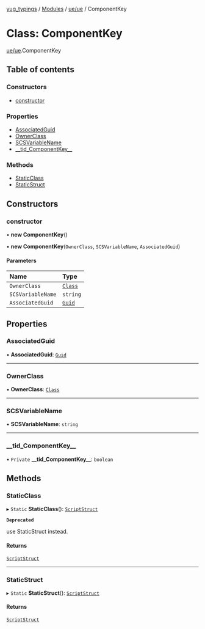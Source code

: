 [yug_typings](../README.md) / [Modules](../modules.md) / [ue/ue](../modules/ue_ue.md) / ComponentKey

# Class: ComponentKey

[ue/ue](../modules/ue_ue.md).ComponentKey

## Table of contents

### Constructors

- [constructor](ue_ue.ComponentKey.md#constructor)

### Properties

- [AssociatedGuid](ue_ue.ComponentKey.md#associatedguid)
- [OwnerClass](ue_ue.ComponentKey.md#ownerclass)
- [SCSVariableName](ue_ue.ComponentKey.md#scsvariablename)
- [\_\_tid\_ComponentKey\_\_](ue_ue.ComponentKey.md#__tid_componentkey__)

### Methods

- [StaticClass](ue_ue.ComponentKey.md#staticclass)
- [StaticStruct](ue_ue.ComponentKey.md#staticstruct)

## Constructors

### constructor

• **new ComponentKey**()

• **new ComponentKey**(`OwnerClass`, `SCSVariableName`, `AssociatedGuid`)

#### Parameters

| Name | Type |
| :------ | :------ |
| `OwnerClass` | [`Class`](ue_ue.Class.md) |
| `SCSVariableName` | `string` |
| `AssociatedGuid` | [`Guid`](ue_ue_s.Guid.md) |

## Properties

### AssociatedGuid

• **AssociatedGuid**: [`Guid`](ue_ue_s.Guid.md)

___

### OwnerClass

• **OwnerClass**: [`Class`](ue_ue.Class.md)

___

### SCSVariableName

• **SCSVariableName**: `string`

___

### \_\_tid\_ComponentKey\_\_

• `Private` **\_\_tid\_ComponentKey\_\_**: `boolean`

## Methods

### StaticClass

▸ `Static` **StaticClass**(): [`ScriptStruct`](ue_ue.ScriptStruct.md)

**`Deprecated`**

use StaticStruct instead.

#### Returns

[`ScriptStruct`](ue_ue.ScriptStruct.md)

___

### StaticStruct

▸ `Static` **StaticStruct**(): [`ScriptStruct`](ue_ue.ScriptStruct.md)

#### Returns

[`ScriptStruct`](ue_ue.ScriptStruct.md)
